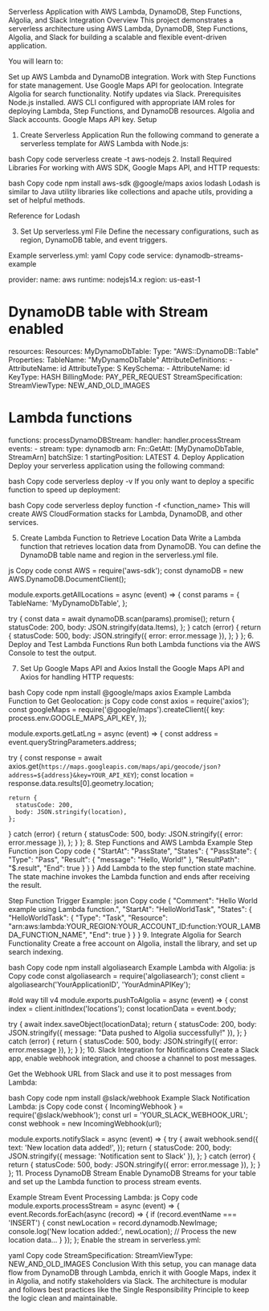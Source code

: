 Serverless Application with AWS Lambda, DynamoDB, Step Functions, Algolia, and Slack Integration
Overview
This project demonstrates a serverless architecture using AWS Lambda, DynamoDB, Step Functions, Algolia, and Slack for building a scalable and flexible event-driven application.

You will learn to:

Set up AWS Lambda and DynamoDB integration.
Work with Step Functions for state management.
Use Google Maps API for geolocation.
Integrate Algolia for search functionality.
Notify updates via Slack.
Prerequisites
Node.js installed.
AWS CLI configured with appropriate IAM roles for deploying Lambda, Step Functions, and DynamoDB resources.
Algolia and Slack accounts.
Google Maps API key.
Setup
1. Create Serverless Application
Run the following command to generate a serverless template for AWS Lambda with Node.js:

bash
Copy code
serverless create -t aws-nodejs
2. Install Required Libraries
For working with AWS SDK, Google Maps API, and HTTP requests:

bash
Copy code
npm install aws-sdk @google/maps axios lodash
Lodash is similar to Java utility libraries like collections and apache utils, providing a set of helpful methods.

Reference for Lodash

3. Set Up serverless.yml File
Define the necessary configurations, such as region, DynamoDB table, and event triggers.

Example serverless.yml:
yaml
Copy code
service: dynamodb-streams-example

provider:
  name: aws
  runtime: nodejs14.x
  region: us-east-1

# DynamoDB table with Stream enabled
resources:
  Resources:
    MyDynamoDbTable:
      Type: "AWS::DynamoDB::Table"
      Properties:
        TableName: "MyDynamoDbTable"
        AttributeDefinitions:
          - AttributeName: id
            AttributeType: S
        KeySchema:
          - AttributeName: id
            KeyType: HASH
        BillingMode: PAY_PER_REQUEST
        StreamSpecification:
          StreamViewType: NEW_AND_OLD_IMAGES
  
# Lambda functions
functions:
  processDynamoDBStream:
    handler: handler.processStream
    events:
      - stream:
          type: dynamodb
          arn:
            Fn::GetAtt: [MyDynamoDbTable, StreamArn]
          batchSize: 1
          startingPosition: LATEST
4. Deploy Application
Deploy your serverless application using the following command:

bash
Copy code
serverless deploy -v
If you only want to deploy a specific function to speed up deployment:

bash
Copy code
serverless deploy function -f <function_name>
This will create AWS CloudFormation stacks for Lambda, DynamoDB, and other services.

5. Create Lambda Function to Retrieve Location Data
Write a Lambda function that retrieves location data from DynamoDB. You can define the DynamoDB table name and region in the serverless.yml file.

js
Copy code
const AWS = require('aws-sdk');
const dynamoDB = new AWS.DynamoDB.DocumentClient();

module.exports.getAllLocations = async (event) => {
  const params = {
    TableName: 'MyDynamoDbTable',
  };

  try {
    const data = await dynamoDB.scan(params).promise();
    return {
      statusCode: 200,
      body: JSON.stringify(data.Items),
    };
  } catch (error) {
    return {
      statusCode: 500,
      body: JSON.stringify({ error: error.message }),
    };
  }
};
6. Deploy and Test Lambda Functions
Run both Lambda functions via the AWS Console to test the output.

7. Set Up Google Maps API and Axios
Install the Google Maps API and Axios for handling HTTP requests:

bash
Copy code
npm install @google/maps axios
Example Lambda Function to Get Geolocation:
js
Copy code
const axios = require('axios');
const googleMaps = require('@google/maps').createClient({
  key: process.env.GOOGLE_MAPS_API_KEY,
});

module.exports.getLatLng = async (event) => {
  const address = event.queryStringParameters.address;
  
  try {
    const response = await axios.get(`https://maps.googleapis.com/maps/api/geocode/json?address=${address}&key=YOUR_API_KEY`);
    const location = response.data.results[0].geometry.location;

    return {
      statusCode: 200,
      body: JSON.stringify(location),
    };
  } catch (error) {
    return {
      statusCode: 500,
      body: JSON.stringify({ error: error.message }),
    };
  }
};
8. Step Functions and AWS Lambda
Example Step Function
json
Copy code
{
  "StartAt": "PassState",
  "States": {
    "PassState": {
      "Type": "Pass",
      "Result": { "message": "Hello, World!" },
      "ResultPath": "$.result",
      "End": true
    }
  }
}
Add Lambda to the step function state machine. The state machine invokes the Lambda function and ends after receiving the result.

Step Function Trigger Example:
json
Copy code
{
  "Comment": "Hello World example using Lambda function.",
  "StartAt": "HelloWorldTask",
  "States": {
    "HelloWorldTask": {
      "Type": "Task",
      "Resource": "arn:aws:lambda:YOUR_REGION:YOUR_ACCOUNT_ID:function:YOUR_LAMBDA_FUNCTION_NAME",
      "End": true
    }
  }
}
9. Integrate Algolia for Search Functionality
Create a free account on Algolia, install the library, and set up search indexing.

bash
Copy code
npm install algoliasearch
Example Lambda with Algolia:
js
Copy code
const algoliasearch = require('algoliasearch');
const client = algoliasearch('YourApplicationID', 'YourAdminAPIKey');

#old way till v4
module.exports.pushToAlgolia = async (event) => {
  const index = client.initIndex('locations');
  const locationData = event.body;
  
  try {
    await index.saveObject(locationData);
    return {
      statusCode: 200,
      body: JSON.stringify({ message: "Data pushed to Algolia successfully!" }),
    };
  } catch (error) {
    return {
      statusCode: 500,
      body: JSON.stringify({ error: error.message }),
    };
  }
};
10. Slack Integration for Notifications
Create a Slack app, enable webhook integration, and choose a channel to post messages.

Get the Webhook URL from Slack and use it to post messages from Lambda:

bash
Copy code
npm install @slack/webhook
Example Slack Notification Lambda:
js
Copy code
const { IncomingWebhook } = require('@slack/webhook');
const url = 'YOUR_SLACK_WEBHOOK_URL';
const webhook = new IncomingWebhook(url);

module.exports.notifySlack = async (event) => {
  try {
    await webhook.send({
      text: 'New location data added!',
    });
    return {
      statusCode: 200,
      body: JSON.stringify({ message: 'Notification sent to Slack' }),
    };
  } catch (error) {
    return {
      statusCode: 500,
      body: JSON.stringify({ error: error.message }),
    };
  }
};
11. Process DynamoDB Stream
Enable DynamoDB Streams for your table and set up the Lambda function to process stream events.

Example Stream Event Processing Lambda:
js
Copy code
module.exports.processStream = async (event) => {
  event.Records.forEach(async (record) => {
    if (record.eventName === 'INSERT') {
      const newLocation = record.dynamodb.NewImage;
      console.log('New location added:', newLocation);
      // Process the new location data...
    }
  });
};
Enable the stream in serverless.yml:

yaml
Copy code
StreamSpecification:
  StreamViewType: NEW_AND_OLD_IMAGES
Conclusion
With this setup, you can manage data flow from DynamoDB through Lambda, enrich it with Google Maps, index it in Algolia, and notify stakeholders via Slack. The architecture is modular and follows best practices like the Single Responsibility Principle to keep the logic clean and maintainable.
